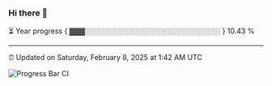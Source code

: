 ### Hi there 👋

⏳ Year progress { ▓▓▓░░░░░░░░░░░░░░░░░░░░░░░░░░░ } 10.43 %

---

⏰ Updated on Saturday, February 8, 2025 at 1:42 AM UTC

![Progress Bar CI](https://github.com/arthurbuhl/arthurbuhl/workflows/Progress%20Bar%20CI/badge.svg)
